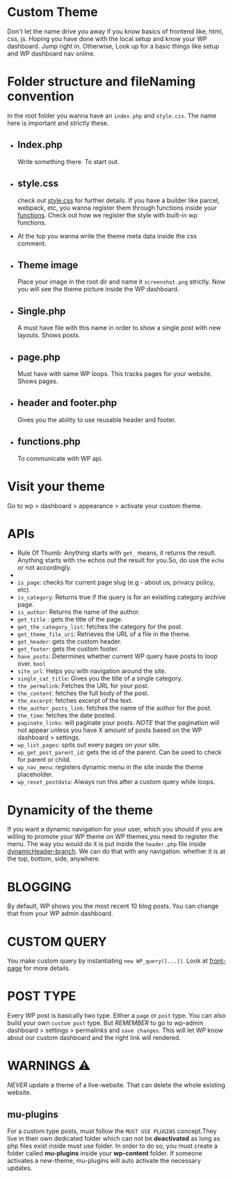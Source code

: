 # Custom Theme

Don't let the name drive you away if you know basics of frontend like, html, css, js.
Hoping you have done with the local setup and know your WP dashboard. Jump right in. Otherwise, Look up for a basic things like setup and WP dashboard nav online.

# Folder structure and fileNaming convention

In the root folder you wanna have an `index.php` and `style.css`. The name here is important and strictly these.

- ## Index.php

  Write something there. To start out.

- ## style.css

  check out [style.css]('./style.css') for further details. If you have a builder like parcel, webpack, etc, you wanna register them through functions inside your [functions]('/functions.php'). Check out how we register the style with built-in wp functions.

- At the top you wanna write the theme meta data inside the css comment.

- ## Theme image

  Place your image in the root dir and name it `screenshot.png` strictly. Now you will see the theme picture inside the WP dashboard.

- ## Single.php

  A must have file with this name in order to show a single post with new layouts. Shows posts.

- ## page.php

  Must have with same WP loops. This tracks pages for your website. Shows pages.

- ## header and footer.php

  Gives you the ability to use reusable header and footer.

- ## functions.php

  To communicate with WP api.

# Visit your theme

Go to wp > dashboard > appearance > activate your custom theme.

# APIs

- Rule Of Thumb: Anything starts with `get_` means, it returns the result. Anything starts with `the` echos out the result for you.So, do use the `echo` or not accordingly.
-
- `is_page`: checks for current page slug (e.g - about us, privacy policy, etc).
- `is_category`: Returns true if the query is for an exisiting category archive page.
- `is_author`: Returns the name of the author.
- `get_title` : gets the title of the page.
- `get_the_category_list`: fetches the category for the post.
- `get_theme_file_uri`: Retrieves the URL of a file in the theme.
- `get_header`: gets the custom header.
- `get_footer`: gets the custom footer.
- `have_posts`: Determines whether current WP query have posts to loop over. `bool`
- `site_url`: Helps you with navigation around the site.
- `single_cat_title`: Gives you the title of a single category.
- `the_permalink`: Fetches the URL for your post.
- `the_content`: fetches the full body of the post.
- `the_excerpt`: fetches excerpt of the text.
- `the_author_posts_link`: fetches the name of the author for the post.
- `the_time`: fetches the date posted.
- `paginate_links`: will paginate your posts. _NOTE_ that the pagination will not appear unless you have X amount of posts based on the WP dashboard > settings.
- `wp_list_pages`: spits out every pages on your site.
- `wp_get_post_parent_id`: gets the id of the parent. Can be used to check for parent or child.
- `wp_nav_menu`: registers dynamic menu in the site inside the theme placeholder.
- `wp_reset_postdata`: Always run this after a custom query while loops.

# Dynamicity of the theme

If you want a dynamic navigation for your user, which you should if you are wililng to promote your WP theme on WP themes,you need to register the menu. The way you would do it is put inside the `header.php` file inside [dynamicHeader-branch]('https://github.com/NafiurSiddiqui/wp-learner/tree/dynamicHeader'). We can do that with any navigation. whether it is at the top, bottom, side, anywhere.

# BLOGGING

By default, WP shows you the most recent 10 blog posts. You can change that from your WP admin dashboard.

# CUSTOM QUERY

You make custom query by instantiating `new WP_query([...])`. Look at [front-page]('/front-page.php') for more details.

# POST TYPE

Every WP post is basically two type. Either a `page` or `post` type. You can also build your own `custom post` type. But _REMEMBER_ to go to wp-admin dashboard > settings > permalinks and `save changes`. This will let WP know about our custom dashboard and the right link will rendered.

# WARNINGS ⚠️

_NEVER_ update a theme of a live-website. That can delete the whole existing website.

## mu-plugins

For a custom type posts, must follow the `MUST USE PLUGINS` concept.They live in their own dedicated folder which can not be **deactivated** as long as php files exist inside must use folder. In order to do so, you must create a folder called **mu-plugins** inside your **wp-content** folder. If someone activates a new-theme, mu-plugins will auto activate the necessary updates.
